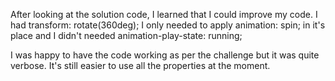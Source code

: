 After looking at the solution code, I learned that I could improve my code.
I had transform: rotate(360deg);
I only needed to apply animation: spin; in it's place and I didn't needed
animation-play-state: running;

I was happy to have the code working as per the challenge but it was quite
verbose. It's still easier to use all the properties at the moment.